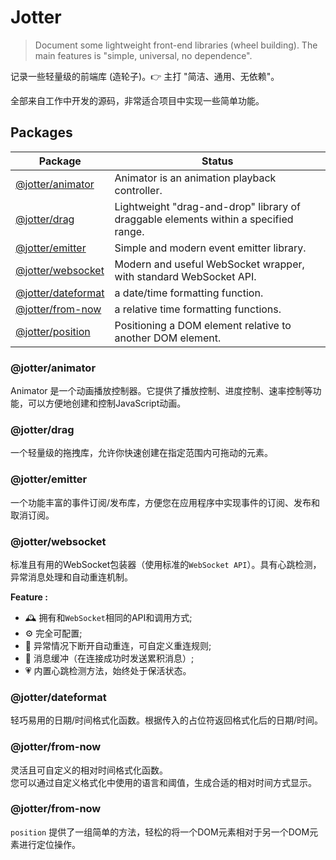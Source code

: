 # Jotter

> Document some lightweight front-end libraries (wheel building). The main features is "simple, universal, no dependence".

记录一些轻量级的前端库 (造轮子)。👉 主打 "简洁、通用、无依赖"。

全部来自工作中开发的源码，非常适合项目中实现一些简单功能。

## Packages

| Package                                                                             | Status                                                                              |
| ----------------------------------------------------------------------------------- | ----------------------------------------------------------------------------------- |
| [@jotter/animator](https://github.com/Marinerer/jotter/tree/main/libs/animator)     | Animator is an animation playback controller.                                       |
| [@jotter/drag](https://github.com/Marinerer/jotter/tree/main/libs/drag)             | Lightweight "drag-and-drop" library of draggable elements within a specified range. |
| [@jotter/emitter](https://github.com/Marinerer/jotter/tree/main/libs/emitter)       | Simple and modern event emitter library.                                            |
| [@jotter/websocket](https://github.com/Marinerer/jotter/tree/main/libs/websocket)   | Modern and useful WebSocket wrapper, with standard WebSocket API.                   |
| [@jotter/dateformat](https://github.com/Marinerer/jotter/tree/main/libs/dateFormat) | a date/time formatting function.                                                    |
| [@jotter/from-now](https://github.com/Marinerer/jotter/tree/main/libs/fromNow)      | a relative time formatting functions.                                               |
| [@jotter/position](https://github.com/Marinerer/jotter/tree/main/libs/position)     | Positioning a DOM element relative to another DOM element.                          |

### @jotter/animator

Animator 是一个动画播放控制器。它提供了播放控制、进度控制、速率控制等功能，可以方便地创建和控制JavaScript动画。

### @jotter/drag

一个轻量级的拖拽库，允许你快速创建在指定范围内可拖动的元素。

### @jotter/emitter

一个功能丰富的事件订阅/发布库，方便您在应用程序中实现事件的订阅、发布和取消订阅。

### @jotter/websocket

标准且有用的WebSocket包装器（使用标准的`WebSocket API`）。具有心跳检测，异常消息处理和自动重连机制。

**Feature :**

- 🕰 拥有和`WebSocket`相同的API和调用方式;
- ⚙️ 完全可配置;
- 🧬 异常情况下断开自动重连，可自定义重连规则;
- 📮 消息缓冲（在连接成功时发送累积消息）;
- 💗 内置心跳检测方法，始终处于保活状态。

### @jotter/dateformat

轻巧易用的日期/时间格式化函数。根据传入的占位符返回格式化后的日期/时间。

### @jotter/from-now

灵活且可自定义的相对时间格式化函数。  
您可以通过自定义格式化中使用的语言和阈值，生成合适的相对时间方式显示。

### @jotter/from-now

`position` 提供了一组简单的方法，轻松的将一个DOM元素相对于另一个DOM元素进行定位操作。
